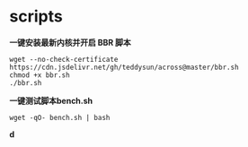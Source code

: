 # scripts
**一键安装最新内核并开启 BBR 脚本**
```
wget --no-check-certificate https://cdn.jsdelivr.net/gh/teddysun/across@master/bbr.sh
chmod +x bbr.sh
./bbr.sh

```
**一键测试脚本bench.sh**
```
wget -qO- bench.sh | bash

```
**d**
